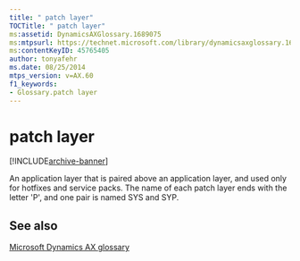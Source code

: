 ```yaml
---
title: " patch layer"
TOCTitle: " patch layer"
ms:assetid: DynamicsAXGlossary.1689075
ms:mtpsurl: https://technet.microsoft.com/library/dynamicsaxglossary.1689075(v=AX.60)
ms:contentKeyID: 45765405
author: tonyafehr
ms.date: 08/25/2014
mtps_version: v=AX.60
f1_keywords:
- Glossary.patch layer
---
```


# patch layer


[!INCLUDE[archive-banner](includes/archive-banner.md)]

An application layer that is paired above an application layer, and used only for hotfixes and service packs. The name of each patch layer ends with the letter 'P', and one pair is named SYS and SYP.

## See also

[Microsoft Dynamics AX glossary](glossary/microsoft-dynamics-ax-glossary.md)

  


